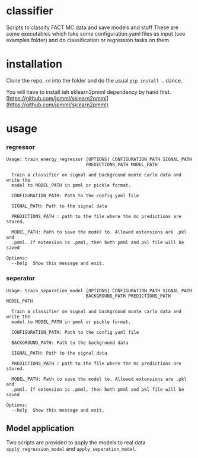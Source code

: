 # classifier
Scripts to classify FACT MC data and save models and stuff 
These are some executables which take some configuration.yaml files as input (see examples folder) and do classification or regression tasks on them.

# installation

Clone the repo, `cd` into the folder and do the usual `pip install .` dance.

You will have to install teh sklearn2pmml dependency by hand first.
[https://github.com/jpmml/sklearn2pmml](https://github.com/jpmml/sklearn2pmml)

# usage 

### regressor

    Usage: train_energy_regressor [OPTIONS] CONFIGURATION_PATH SIGNAL_PATH
                                  PREDICTIONS_PATH MODEL_PATH
    
      Train a classifier on signal and background monte carlo data and write the
      model to MODEL_PATH in pmml or pickle format.
    
      CONFIGURATION_PATH: Path to the config yaml file
    
      SIGNAL_PATH: Path to the signal data
    
      PREDICTIONS_PATH : path to the file where the mc predictions are stored.
    
      MODEL_PATH: Path to save the model to. Allowed extensions are .pkl and
      .pmml. If extension is .pmml, then both pmml and pkl file will be saved
    
    Options:
      --help  Show this message and exit.


### seperator

    Usage: train_separation_model [OPTIONS] CONFIGURATION_PATH SIGNAL_PATH
                                  BACKGROUND_PATH PREDICTIONS_PATH MODEL_PATH
    
      Train a classifier on signal and background monte carlo data and write the
      model to MODEL_PATH in pmml or pickle format.
    
      CONFIGURATION_PATH: Path to the config yaml file
    
      BACKGROUND_PATH: Path to the background data
    
      SIGNAL_PATH: Path to the signal data
    
      PREDICTIONS_PATH : path to the file where the mc predictions are stored.
    
      MODEL_PATH: Path to save the model to. Allowed extensions are .pkl and
      .pmml. If extension is .pmml, then both pmml and pkl file will be saved
    
    Options:
      --help  Show this message and exit.


## Model application

Two scripts are provided to apply the models to real data `apply_regression_model` and `apply_separation_model`.




